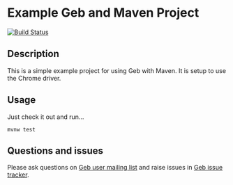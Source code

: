 # Example Geb and Maven Project

[![Build Status][build_status]](https://circleci.com/gh/geb/geb-example-gradle/tree/master)

## Description

This is a simple example project for using Geb with Maven. It is setup to use the Chrome driver.

## Usage

Just check it out and run…

    mvnw test

## Questions and issues

Please ask questions on [Geb user mailing list][mailing_list] and raise issues in [Geb issue tracker][issue_tracker].


[build_status]: https://circleci.com/gh/geb/geb-example-maven/tree/master.svg?style=shield&circle-token=838864dcbe273d42be9a1d3a2cb5646ecb621fa5 "Build Status"
[mailing_list]: https://groups.google.com/forum/#!forum/geb-user
[issue_tracker]: https://github.com/geb/issues/issues
